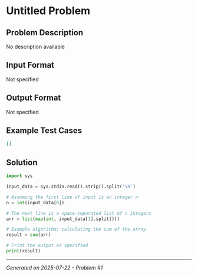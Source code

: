 # Untitled Problem

## Problem Description
No description available

## Input Format
Not specified

## Output Format
Not specified

## Example Test Cases
```json
[]
```

## Solution
```python
import sys

input_data = sys.stdin.read().strip().split('\n')

# Assuming the first line of input is an integer n
n = int(input_data[0])

# The next line is a space-separated list of n integers
arr = list(map(int, input_data[1].split()))

# Example algorithm: calculating the sum of the array
result = sum(arr)

# Print the output as specified
print(result)
```

---
*Generated on 2025-07-22 - Problem #1*